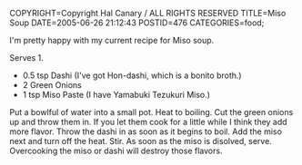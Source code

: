 COPYRIGHT=Copyright Hal Canary / ALL RIGHTS RESERVED
TITLE=Miso Soup
DATE=2005-06-26 21:12:43
POSTID=476
CATEGORIES=food;

I'm pretty happy with my current recipe for Miso soup.

Serves 1.

*   0.5 tsp Dashi (I've got Hon-dashi, which is a bonito broth.)
*   2 Green Onions
*   1 tsp Miso Paste (I have Yamabuki Tezukuri Miso.)

Put a bowlful of water into a small pot. Heat to boiling. Cut the green onions up and throw them in. If you let them cook for a little while I think they add more flavor. Throw the dashi in as soon as it begins to boil. Add the miso next and turn off the heat. Stir. As soon as the miso is disolved, serve. Overcooking the miso or dashi will destroy those flavors.
